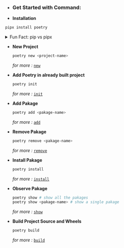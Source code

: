 

- ### Get Started with Command:  
- **Installation**

```bash
pipx install poetry
```

<details>
<summary>Fun Fact: pip vs pipx</span></summary>

- **`pip`** 
     1. **Project Dependencies** (e.g. Flask, Requests):<br><br>
     
    ```bash
    pip install flask requests 
    ```
    2. **Development Tools** (e.g. Black, PyTest):<br><br>
    
    ```bash
    pip install black pytest
    ```

- **`pipx`** 
    1. **Standalone Applications** (e.g. Poetry, httpie): <br><br>
    
    ```bash
    pipx install poetry httpie
    ```
    2. **CLI Tools** (e.g. awscli, youtube-dl): <br><br>
    
    ```bash
    pipx install awscli youtube-dl
    ```

#### Summary:
- Use **`pip`** for project dependencies and development tools within a virtual environment.
- Use **`pipx`** for installing standalone command-line applications, ensuring each tool has its own isolated environment.

*Standalone Application: Apps that do not rely on external dependencies (such as libraries or frameworks), and can function independently.*
</details>

- **New Project**

  ```bash
  poetry new <project-name>
  ```
  *for more :* <code>[new](https://python-poetry.org/docs/cli/#new)</code>
-   **Add Poetry in already built project**
    ```bash
    poetry init
    ```
    *for more :* <code>[init](https://python-poetry.org/docs/cli/#init)</code>
- **Add Pakage**
    ```bash
    poetry add <pakage-name>
    ```
    *for more :* <code>[add](https://python-poetry.org/docs/cli/#add)</code>
- **Remove Pakage**
    ```bash
    poetry remove <pakage-name>
    ```
    *for more :* <code>[remove](https://python-poetry.org/docs/cli/#remove)</code>
- **Install Pakage**
    ```bash
    poetry install
    ```
     *for more :* <code>[install](https://python-poetry.org/docs/cli/#install)</code>
- **Observe Pakage**
    ```bash
    poetry show # show all the pakages 
    poetry show <pakage-name> # show a single pakage
    ```
     *for more :* <code>[show](https://python-poetry.org/docs/cli/#show)</code>
- **Build Project Source and Wheels**
    ```bash
    poetry build 
    ```
     *for more :* <code>[build](https://python-poetry.org/docs/cli/#build)</code>
